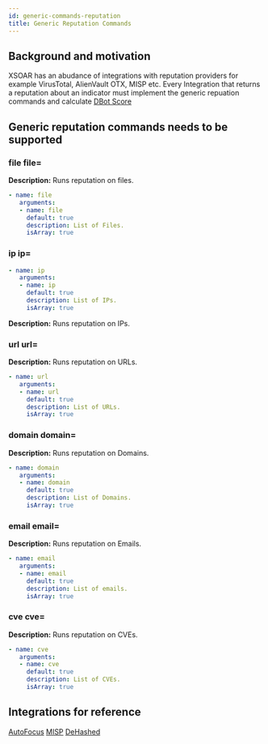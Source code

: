 ```yaml
---
id: generic-commands-reputation
title: Generic Reputation Commands
---
```



## Background and motivation

XSOAR has an abudance of integrations with reputation providers for example VirusTotal, AlienVault OTX, MISP etc. 
Every Integration that returns a reputation about an indicator must implement the generic repuation commands and calculate [DBot Score](../dbot)

## Generic reputation commands needs to be supported

### **file file=**

**Description:** Runs reputation on files.

```yaml
- name: file
   arguments:
   - name: file
     default: true
     description: List of Files.
     isArray: true
```


### **ip ip=**

```yaml
- name: ip
   arguments:
   - name: ip
     default: true
     description: List of IPs.
     isArray: true
```
**Description:** Runs reputation on IPs.

### **url url=**

**Description:** Runs reputation on URLs.

```yaml
- name: url
   arguments:
   - name: url
     default: true
     description: List of URLs.
     isArray: true
```

### **domain domain=**

**Description:** Runs reputation on Domains.

```yaml
- name: domain
   arguments:
   - name: domain
     default: true
     description: List of Domains.
     isArray: true
```

### **email email=**

**Description:** Runs reputation on Emails.

```yaml
- name: email
   arguments:
   - name: email
     default: true
     description: List of emails.
     isArray: true
```

### **cve cve=**

**Description:** Runs reputation on CVEs.

```yaml
- name: cve
   arguments:
   - name: cve
     default: true
     description: List of CVEs.
     isArray: true
```

## Integrations for reference

[AutoFocus](https://github.com/demisto/content/tree/master/Packs/AutoFocus/Integrations/AutofocusV2) 
[MISP](https://github.com/demisto/content/tree/master/Packs/MISP/Integrations/MISP_V2)
[DeHashed](https://github.com/demisto/content/tree/master/Packs/DeHashed/Integrations/DeHashed)
